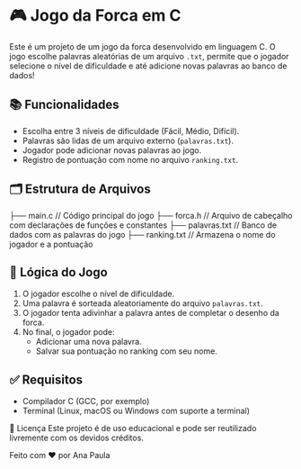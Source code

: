 # 🎮 Jogo da Forca em C

Este é um projeto de um jogo da forca desenvolvido em linguagem C. O jogo escolhe palavras aleatórias de um arquivo `.txt`, permite que o jogador selecione o nível de dificuldade e até adicione novas palavras ao banco de dados!

## 📚 Funcionalidades

- Escolha entre 3 níveis de dificuldade (Fácil, Médio, Difícil).
- Palavras são lidas de um arquivo externo (`palavras.txt`).
- Jogador pode adicionar novas palavras ao jogo.
- Registro de pontuação com nome no arquivo `ranking.txt`.

## 🗂️ Estrutura de Arquivos

├── main.c // Código principal do jogo
├── forca.h // Arquivo de cabeçalho com declarações de funções e constantes
├── palavras.txt // Banco de dados com as palavras do jogo
├── ranking.txt // Armazena o nome do jogador e a pontuação

## 🧠 Lógica do Jogo

1. O jogador escolhe o nível de dificuldade.
2. Uma palavra é sorteada aleatoriamente do arquivo `palavras.txt`.
3. O jogador tenta adivinhar a palavra antes de completar o desenho da forca.
4. No final, o jogador pode:
   - Adicionar uma nova palavra.
   - Salvar sua pontuação no ranking com seu nome.

## ✅ Requisitos

- Compilador C (GCC, por exemplo)
- Terminal (Linux, macOS ou Windows com suporte a terminal)

📝 Licença
Este projeto é de uso educacional e pode ser reutilizado livremente com os devidos créditos.

Feito com ❤️ por Ana Paula

